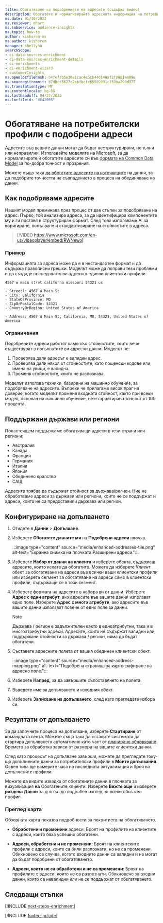 ```yaml
---
title: Обогатяване на подобрението на адресите (съдържа видео)
description: Обогатете и нормализирайте адресната информация на потребителските профили с моделите на Microsoft.
ms.date: 01/19/2022
ms.reviewer: mhart
ms.subservice: audience-insights
ms.topic: how-to
author: kishorem-ms
ms.author: kishorem
manager: shellyha
searchScope:
- ci-data-sources-enrichment
- ci-data-sources-enrichment-details
- ci-enrichments
- ci-enrichment-wizard
- customerInsights
ms.openlocfilehash: b4fef3b5e30e1cac4e5cb4401498f2f0981a409e
ms.sourcegitcommit: b7dbcd5627c2ebfbcfe65589991c159ba290d377
ms.translationtype: MT
ms.contentlocale: bg-BG
ms.lasthandoff: 04/27/2022
ms.locfileid: "8642065"
---
```

# <a name="enrichment-of-customer-profiles-with-enhanced-addresses"></a>Обогатяване на потребителски профили с подобрени адреси

Адресите във вашите данни могат да бъдат неструктурирани, непълни или неправилни. Използвайте моделите на Microsoft, за да нормализирате и обогатите адресите си във [формата на Common Data Model](/common-data-model/schema/core/applicationcommon/address) за по-добра точност и прозрения.

Можете също така [да обогатите адресите на източниците](data-sources-enrichment.md) на данни, за да подобрите точността на съвпадението в процеса на обединяване на данни. 

## <a name="how-we-enhance-addresses"></a>Как подобряваме адресите

Нашият модел преминава през процес от две стъпки за подобряване на адрес. Първо, той анализира адреса, за да идентифицира компонентите му и ги поставя в структуриран формат. След това използваме AI за коригиране, попълване и стандартизиране на стойностите в адреса.

> [!VIDEO https://www.microsoft.com/en-us/videoplayer/embed/RWNewo]

### <a name="example"></a>Пример

Информацията за адреса може да е в нестандартен формат и да съдържа правописни грешки. Моделът може да поправи тези проблеми и да създаде последователни адреси в единни клиентски профили.

```Input
4567 w main stret californa missouri 54321 us
```

```Output
- Street1: 4567 W Main St
- City: California
- StateOrProvince: MO
- ZipOrPostalCode: 54321
- CountryOrRegion: United States of America

- Address: 4567 W Main St, California, MO, 54321, United States of America
```

### <a name="limitations"></a>Ограничения

Подобрените адреси работят само със стойностите, които вече съществуват в погълнатите ви адресни данни. Моделът не: 

1. Проверява дали адресът е валиден адрес.
2. Проверява дали някоя от стойностите, като пощенски кодове или имена на улици, е валидна.
3. Променя стойностите, които не разпознава.

Моделът използва техники, базирани на машинно обучение, за подобряване на адресите. Въпреки че прилагаме висок праг на доверие, когато моделът променя входната стойност, както при всеки модел, основан на машинно обучение, не е гарантирана точност от 100 процента.

## <a name="supported-countries-or-regions"></a>Поддържани държави или региони

Понастоящем поддържаме обогатяващи адреси в тези страни или региони: 

- Австралия
- Канада
- Франция
- Германия
- Италия
- Япония
- Обединено кралство
- САЩ

Адресите трябва да съдържат стойност за държава/регион. Ние не обработваме адреси за държави или региони, които не се поддържат и адреси, които не са предоставили държава или регион.

## <a name="configure-the-enrichment"></a>Конфигуриране на допълването

1. Отидете в **Данни** > **Допълване**.

1. Изберете **Обогатете данните ми** на **Подобрени адреси** плочка.

   :::image type="content" source="media/enhanced-addresses-tile.png" alt-text="Екранна снимка на плочката Разширени адреси.":::

1. Изберете **Набор от данни на клиента** и изберете обекта, съдържащ адресите, които искате да обогатите. Можете да изберете *Клиент* обект за обогатяване на адреси във всички ваши клиентски профили или изберете сегмент за обогатяване на адреси само в клиентски профили, съдържащи се в този сегмент.

1. Изберете формата на адресите в набора ви от данни. Изберете **Адрес с един атрибут**, ако адресите във вашите данни използват едно поле. Изберете **Адрес с много атрибути**, ако адресите във вашите данни използват повече от едно поле за данни.

   > [!NOTE]
   > Държава / регион е задължителен както в едноатрибутни, така и в многоатрибутни адреси. Адресите, които не съдържат валидни или поддържани стойности за държава / регион, няма да бъдат обогатени.

1.  Съставете адресните полета от вашия обединен клиентски обект.

    :::image type="content" source="media/enhanced-address-mapping.png" alt-text="Подобрена страница за картографиране на адресно поле.":::

1. Изберете **Напред**, за да завършите съпоставянето на полета.

1. Въведете име за допълването и изходния обект.

1. Изберете **Записване на допълването**, след като прегледате избора си.

## <a name="enrichment-results"></a>Резултати от допълването

За да започнете процеса на допълване, изберете **Стартиране** от командната лента. Можете също така да оставите системата да стартира допълването автоматично като част от [планирано обновяване](system.md#schedule-tab). Времето за обработка зависи от размера на вашите клиентски данни.

След като процесът на допълване завърши, можете да прегледате току-що допълнените данни за потребителски профили в **Моите допълвания**. Освен това ще намерите часа на последната актуализация и броя на допълнените профили.

Можете да видите извадка от обогатените данни в плочката за визуализация **на** Обогатените клиенти. Изберете **Вижте още** и изберете **раздела Данни** за достъп до подробен изглед на всеки обогатен профил.

### <a name="overview-card"></a>Преглед карта

Обзорната карта показва подробности за покритието на обогатяването. 

* **Обработени и променени** адреси: Броят на профилите на клиентите с адреси, които бяха успешно обогатени.

* **Адреси, обработени и не променени**: Броят на клиентските профили с адреси, които са били разпознати, но не са променени. Обикновено се случва, когато входните данни са валидни и не могат да бъдат подобрени от обогатяването.

* **Адреси, които не са обработени и не са променени**: Броят на профилите с адреси, които не са разпознати. Обикновено за входни данни, които са невалидни или не се поддържат от обогатяването.

## <a name="next-steps"></a>Следващи стъпки

[!INCLUDE [next-steps-enrichment](includes/next-steps-enrichment.md)]

[!INCLUDE [footer-include](includes/footer-banner.md)]
